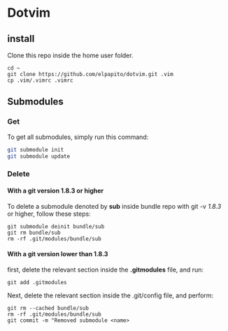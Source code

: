 # Dotvim

## install

Clone this repo inside the home user folder.

```
cd ~
git clone https://github.com/elpapito/dotvim.git .vim
cp .vim/.vimrc .vimrc
```

## Submodules

### Get

To get all submodules, simply run this command:

```sh
git submodule init
git submodule update
```

### Delete
#### With a git version 1.8.3 or higher

To delete a submodule denoted by __sub__ inside bundle repo with git -v _1.8.3_ or higher, follow these steps:
```
git submodule deinit bundle/sub
git rm bundle/sub
rm -rf .git/modules/bundle/sub
```

#### With a git version lower than 1.8.3

first, delete the relevant section inside the __.gitmodules__ file, and run:
```
git add .gitmodules
```

Next, delete the relevant section inside the .git/config file, and perform:
```
git rm --cached bundle/sub
rm -rf .git/modules/bundle/sub
git commit -m "Removed submodule <name>
```


